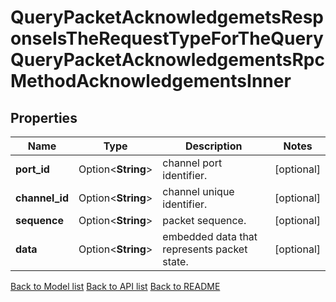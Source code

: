 # QueryPacketAcknowledgemetsResponseIsTheRequestTypeForTheQueryQueryPacketAcknowledgementsRpcMethodAcknowledgementsInner

## Properties

Name | Type | Description | Notes
------------ | ------------- | ------------- | -------------
**port_id** | Option<**String**> | channel port identifier. | [optional]
**channel_id** | Option<**String**> | channel unique identifier. | [optional]
**sequence** | Option<**String**> | packet sequence. | [optional]
**data** | Option<**String**> | embedded data that represents packet state. | [optional]

[Back to Model list](../README.md#documentation-for-models) [Back to API list](../README.md#documentation-for-api-endpoints) [Back to README](../README.md)


